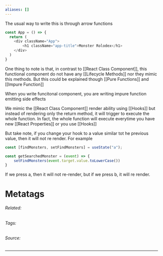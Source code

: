 ```yaml
---
aliases: []
---
```

The usual way to write this is through arrow functions
```js
const App = () => {
  return (
    <div className="App">
	    <h1 className="app-title">Monster Rolodex</h1>
    </div>
  )
}
```

One thing to note is that, in contrast to [[React Class Component]], this functional component do not have any [[Lifecycle Methods]] nor they mimic this methods. But this could be explained though [[Pure Functions]] and [[Impure Function]]

When you write funcitonal component, you are writing impure function emitting side effects

We mimic the [[React Class Component]] render ability using [[Hooks]] but instead of rendering only the return method, it will trigger to execute the whole function. In fact, the whole function will execute everytime you have new [[React Properties]] or you use [[Hooks]]

But take note, if you change your hook to a value similar tot he previous value, then it will not re render. For example
```js
const [findMonsters, setFindMonsters] = useState("a");

const getSearchedMonster = (event) => {
	setFindMonsters(event.target.value.toLowerCase())
}
```

If we press a, then it will not re-render, but if we press b, it will re render.

# Metatags
###### Related: 
###### Tags: 
###### Source: 

---